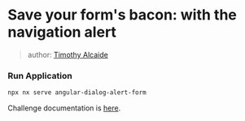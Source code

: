 # Save your form&#39;s bacon: with the navigation alert

> author: [Timothy Alcaide](https://github.com/alcaidio)

### Run Application

```bash
npx nx serve angular-dialog-alert-form
```

Challenge documentation is [here](https://angular-challenges.vercel.app/challenges/angular/48-dialog-alert-form/).
